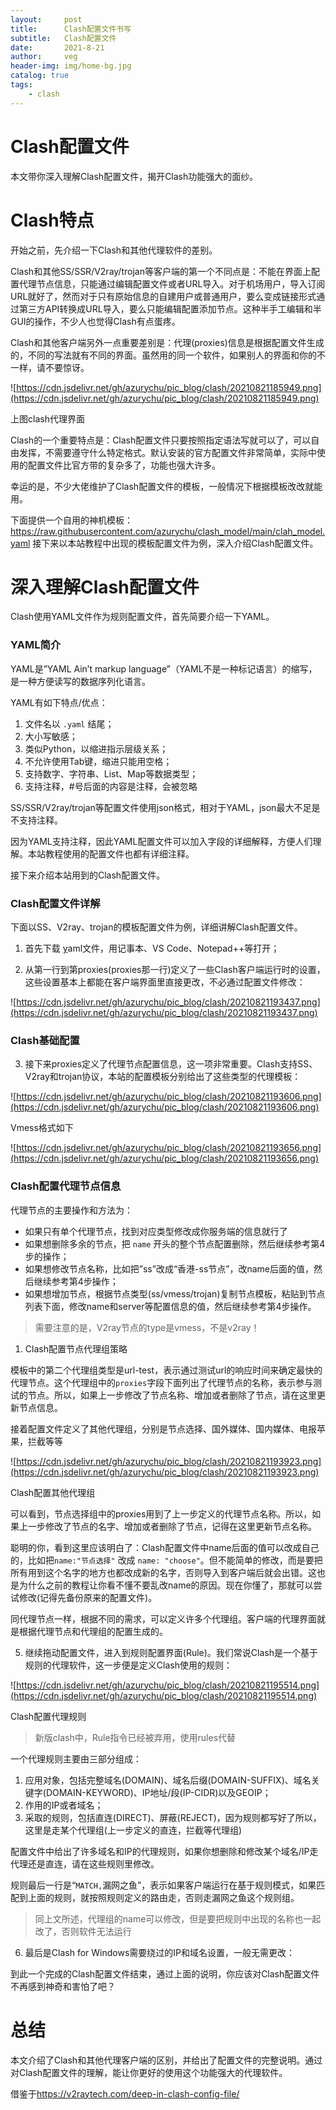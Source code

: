 ```yaml
---
layout:     post
title:      Clash配置文件书写
subtitle:   Clash配置文件
date:       2021-8-21
author:     veg
header-img: img/home-bg.jpg
catalog: true
tags:
    - clash
---
```


# Clash配置文件

本文带你深入理解Clash配置文件，揭开Clash功能强大的面纱。

# **Clash特点**

开始之前，先介绍一下Clash和其他代理软件的差别。

Clash和其他SS/SSR/V2ray/trojan等客户端的第一个不同点是：不能在界面上配置代理节点信息，只能通过编辑配置文件或者URL导入。对于机场用户，导入订阅URL就好了，然而对于只有原始信息的自建用户或普通用户，要么变成链接形式通过第三方API转换成URL导入，要么只能编辑配置添加节点。这种半手工编辑和半GUI的操作，不少人也觉得Clash有点蛋疼。

Clash和其他客户端另外一点重要差别是：代理(proxies)信息是根据配置文件生成的，不同的写法就有不同的界面。虽然用的同一个软件，如果别人的界面和你的不一样，请不要惊讶。

![https://cdn.jsdelivr.net/gh/azurychu/pic_blog/clash/20210821185949.png](https://cdn.jsdelivr.net/gh/azurychu/pic_blog/clash/20210821185949.png)

上图clash代理界面

Clash的一个重要特点是：Clash配置文件只要按照指定语法写就可以了，可以自由发挥，不需要遵守什么特定格式。默认安装的官方配置文件非常简单，实际中使用的配置文件比官方带的复杂多了，功能也强大许多。

幸运的是，不少大佬维护了Clash配置文件的模板，一般情况下根据模板改改就能用。

下面提供一个自用的神机模板：
<https://raw.githubusercontent.com/azurychu/clash_model/main/clah_model.yaml>
接下来以本站教程中出现的模板配置文件为例，深入介绍Clash配置文件。

# **深入理解Clash配置文件**

Clash使用YAML文件作为规则配置文件，首先简要介绍一下YAML。

### **YAML简介**

YAML是”YAML Ain’t markup language”（YAML不是一种标记语言）的缩写，是一种方便读写的数据序列化语言。

YAML有如下特点/优点：

1. 文件名以 `.yaml` 结尾；
2. 大小写敏感；
3. 类似Python，以缩进指示层级关系；
4. 不允许使用Tab键，缩进只能用空格；
5. 支持数字、字符串、List、Map等数据类型；
6. 支持注释，#号后面的内容是注释，会被忽略

SS/SSR/V2ray/trojan等配置文件使用json格式，相对于YAML，json最大不足是不支持注释。

因为YAML支持注释，因此YAML配置文件可以加入字段的详细解释，方便人们理解。本站教程使用的配置文件也都有详细注释。

接下来介绍本站用到的Clash配置文件。

### **Clash配置文件详解**

下面以SS、V2ray、trojan的模板配置文件为例，详细讲解Clash配置文件。

1. 首先下载 [y](https://v2xtls.org/clash_template2.yaml)aml文件，用记事本、VS Code、Notepad++等打开；

2. 从第一行到第proxies(proxies那一行)定义了一些Clash客户端运行时的设置，这些设置基本上都能在客户端界面里直接更改，不必通过配置文件修改：

![https://cdn.jsdelivr.net/gh/azurychu/pic_blog/clash/20210821193437.png](https://cdn.jsdelivr.net/gh/azurychu/pic_blog/clash/20210821193437.png)

### Clash基础配置

3. 接下来proxies定义了代理节点配置信息，这一项非常重要。Clash支持SS、V2ray和trojan协议，本站的配置模板分别给出了这些类型的代理模板：

![https://cdn.jsdelivr.net/gh/azurychu/pic_blog/clash/20210821193606.png](https://cdn.jsdelivr.net/gh/azurychu/pic_blog/clash/20210821193606.png)

Vmess格式如下

![https://cdn.jsdelivr.net/gh/azurychu/pic_blog/clash/20210821193656.png](https://cdn.jsdelivr.net/gh/azurychu/pic_blog/clash/20210821193656.png)

### Clash配置代理节点信息

代理节点的主要操作和方法为：

- 如果只有单个代理节点，找到对应类型修改成你服务端的信息就行了
- 如果想删除多余的节点，把 `name` 开头的整个节点配置删除，然后继续参考第4步的操作；
- 如果想修改节点名称，比如把”ss”改成“香港-ss节点”，改name后面的值，然后继续参考第4步操作；
- 如果想增加节点，根据节点类型(ss/vmess/trojan)复制节点模板，粘贴到节点列表下面，修改name和server等配置信息的值，然后继续参考第4步操作。

> 需要注意的是，V2ray节点的type是vmess，不是v2ray！

1. Clash配置节点代理组策略

模板中的第二个代理组类型是url-test，表示通过测试url的响应时间来确定最快的代理节点。这个代理组中的`proxies`字段下面列出了代理节点的名称，表示参与测试的节点。所以，如果上一步修改了节点名称、增加或者删除了节点，请在这里更新节点信息。

接着配置文件定义了其他代理组，分别是节点选择、国外媒体、国内媒体、电报苹果，拦截等等

![https://cdn.jsdelivr.net/gh/azurychu/pic_blog/clash/20210821193923.png](https://cdn.jsdelivr.net/gh/azurychu/pic_blog/clash/20210821193923.png)

Clash配置其他代理组

可以看到，节点选择组中的proxies用到了上一步定义的代理节点名称。所以，如果上一步修改了节点的名字、增加或者删除了节点，记得在这里更新节点名称。

聪明的你，看到这里应该明白了：Clash配置文件中name后面的值可以改成自己的，比如把`name:"节点选择"` 改成 `name: "choose"`。但不能简单的修改，而是要把所有用到这个名字的地方也都改成新的名字，否则导入到客户端后就会出错。这也是为什么之前的教程让你看不懂不要乱改name的原因。现在你懂了，那就可以尝试修改(记得先备份原来的配置文件)。

同代理节点一样，根据不同的需求，可以定义许多个代理组。客户端的代理界面就是根据代理节点和代理组的配置生成的。

5. 继续拖动配置文件，进入到规则配置界面(Rule)。我们常说Clash是一个基于规则的代理软件，这一步便是定义Clash使用的规则：

![https://cdn.jsdelivr.net/gh/azurychu/pic_blog/clash/20210821195514.png](https://cdn.jsdelivr.net/gh/azurychu/pic_blog/clash/20210821195514.png)

Clash配置代理规则

> 新版clash中，Rule指令已经被弃用，使用rules代替

一个代理规则主要由三部分组成：

1. 应用对象，包括完整域名(DOMAIN)、域名后缀(DOMAIN-SUFFIX)、域名关键字(DOMAIN-KEYWORD)、IP地址/段(IP-CIDR)以及GEOIP；
2. 作用的IP或者域名；
3. 采取的规则，包括直连(DIRECT)、屏蔽(REJECT)，因为规则都写好了所以，这里是走某个代理组(上一步定义的直连，拦截等代理组)

配置文件中给出了许多域名和IP的代理规则，如果你想删除和修改某个域名/IP走代理还是直连，请在这些规则里修改。

规则最后一行是“`MATCH,`漏网之鱼”，表示如果客户端运行在基于规则模式，如果匹配到上面的规则，就按照规则定义的路由走，否则走漏网之鱼这个规则组。

> 同上文所述，代理组的name可以修改，但是要把规则中出现的名称也一起改了，否则软件无法运行

6. 最后是Clash for Windows需要绕过的IP和域名设置，一般无需更改：

到此一个完成的Clash配置文件结束，通过上面的说明，你应该对Clash配置文件不再感到神奇和害怕了吧？

# **总结**

本文介绍了Clash和其他代理客户端的区别，并给出了配置文件的完整说明。通过对Clash配置文件的理解，能让你更好的使用这个功能强大的代理软件。

借鉴于<https://v2raytech.com/deep-in-clash-config-file/>